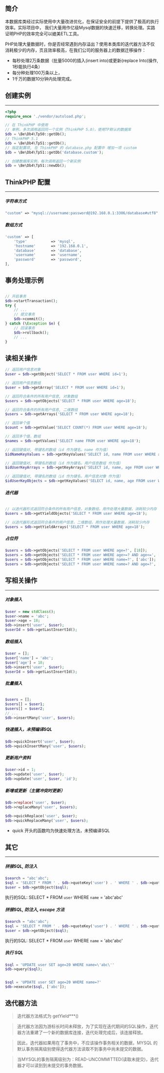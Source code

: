 
## 简介
本数据库类经过实际使用中大量改进优化，在保证安全的前提下提供了极高的执行效率。实际项目中，
我们大量用作亿级Mysql数据的快速迁移，转换处理。实路证明PHP的效率完全可以媲美ETL工具。

PHP处理大量数据时，你是否经常遇到内存溢出？使用本类库的迭代器方法不仅消耗极少的内存，页且效率极高，在我们公司的服务器上的数据迁移操作：
- 每秒处理2万条数据（批量5000的插入(insert into)或更新(replace Into)操作, 1秒能执行4条）
- 每分种处理100万条以上，
- 1千万的数据10分钟内处理完成。



## 创建实例

---

```php
<?php
require_once './vendor/autoload.php';

// 在 ThinkPHP 中使用
// 单例，多次调用返回同一个实例（ThinkPHP 5.0），使用TP默认的数据库
$db = \Be\Db4\Tp50::getDb();
// ThinkPHP 5.1
$db = \Be\Db4\Tp51::getDb();
// 指定配置项, 在 ThinkPHP 的 database.php 配置中 增加一项 custom
$db = \Be\Db4\Tp51::getDb('database.custom');

// 创建数据库实例，每次调用返回一个新实例
$db = \Be\Db4\Tp51::newDb();

```
## ThinkPHP 配置

---

##### 字符串方式
```php
"custom" => "mysql://username:password@192.168.0.1:3306/database#utf8",
```

##### 数组方式
```php
'custom' => [
    'type'           => 'mysql',
    'hostname'       => '192.168.0.1',
    'database'       => 'database',
    'username'       => 'username',
    'password'       => 'password',
],
```



## 事务处理示例
```php

// 开启事务
$db->startTransaction();
try {
    // ...
    // 提交事务
    $db->commit();
} catch (\Exception $e) {
    // 回滚事务
    $db->rollback();
    // ...
}

```

## 读相关操作

```php
// 返回用户信息对象
$user = $db->getObject('SELECT * FROM user WHERE id=1');

// 返回用户信息数组
$user = $db->getArray('SELECT * FROM user WHERE id=1');

// 返回符合条件的所有用户信息, 对象数组
$users = $db->getObjects('SELECT * FROM user WHERE age=18');

// 返回符合条件的所有用户信息, 二维数组
$users = $db->getArrays('SELECT * FROM user WHERE age=18');

// 返回单个值
$count = $db->getValue('SELECT COUNT(*) FROM user WHERE age=18');

// 返回多个值，数组
$names = $db->getValues('SELECT name FROM user WHERE age=18');

// 返回键值对, 带键名的数组（id 作为键名，name 作为值）
$idNameKeyValues = $db->getKeyValues('SELECT id, name FROM user WHERE age=18');

// 返回键值对, 带键名的数组（id 作为键名，用户信息数组 作为值）
$idUserKeyArrays = $db->getKeyArrays('SELECT id, name, age FROM user WHERE age=18');

// 返回键值对, 带键名的数组（id 作为键名，用户信息对像 作为值）
$idUserKeyObjects = $db->getKeyValues('SELECT id, name, age FROM user WHERE age=18');

```
##### 迭代器
```php

// 以迭代器形式返回符合条件的所有用户信息，对象数组，用作处理大量数据，消耗较少内存
$users = $db->getYieldObjects('SELECT * FROM user WHERE age=18');

// 以迭代器形式返回符合条件的用户信息，二维数组，用作处理大量数据，消耗较少内存
$users = $db->getYieldArrays('SELECT * FROM user WHERE age=18');
```
##### 占位符
```php
$users = $db->getObjects('SELECT * FROM user WHERE age=?', [18]);
$users = $db->getObjects('SELECT * FROM user WHERE age>=? AND age<=', [18, 25]);
$users = $db->getObjects('SELECT * FROM user WHERE name=?', ['abc']);
$users = $db->getObjects('SELECT * FROM user WHERE name=? AND age=?', ['abc', 18]);

```


## 写相关操作

---

##### 对象插入

```php
$user = new stdClass();
$user->name = 'abc';
$user->age = 18;
$db->insert('user', $user);
$userId = $db->getLastInsertId();
```
##### 数组插入
```php
$user = [];
$user['name'] = 'abc';
$user['age'] = 18;
$db->insert('user', $user);
$userId = $db->getLastInsertId();
```
##### 批量插入
```php

$users = [];
$users[] = $user1;
$users[] = $user2;
// ...
$db->insertMany('user', $users);
```
##### 快速插入，未预编译SQL
```php
$db->quickInsert('user', $user);
$db->quickInsertMany('user', $users);

```
##### 更新用户资料
```php
$user->id = 1;
$db->update('user', $user);
$db->update('user', $user, 'id');
```
##### 新增或更新（主键冲突时更新）
```php
$db->replace('user', $user);
$db->replaceMany('user', $users);

$db->quickReplace('user', $user);
$db->quickReplaceMany('user', $users);

```
*  quick 开头的函数均为快速处理方法，未预编译SQL


## 其它

---

##### 拼接SQL, 防注入
```php
$search = "abc'abc";
$sql = 'SELECT * FROM ' . $db->quoteKey('user') . ' WHERE ' . $db->quoteKey('name') . '=' . $db->quoteValue($search)
$user = $db->getObject($sql);
```
执行的SQL: SELECT * FROM `user` WHERE `name` = 'abc\'abc'


##### 拼接SQL, 防注入, escape 方法
```php
$search = "abc'abc";
$sql = 'SELECT * FROM ' . $db->quoteKey('user') . ' WHERE ' . $db->quoteKey('name') . '=\'' . $db->escape($search) . '\''
$user = $db->getObject($sql);
```
执行的SQL: SELECT * FROM `user` WHERE `name` = 'abc\'abc'



##### 执行 SQL
```php
$sql = 'UPDATE user SET age=20 WHERE name=\'abc\''
$db->query($sql);


$sql = 'UPDATE user SET age=20 WHERE name=?'
$db->execute($sql, ['abc']);
```



## 迭代器方法

> 迭代器方法格式为 getYield***()

> 迭代器方法因为游标长时间未释放，为了实现在迭代期间的SQL操作，迭代器方法重建了一个新的数据库连接，迭代处理完成后，该连接释放。

> 因此，迭代器如果用在了事务中，不应该操作事务相关的数据，MYSQL 的默认事务隔离级别使得迭代器方法读取不到事务中尚未提交的数据。

> 当MYSQL的事务隔离级别为：READ-UNCOMMITTED(读取未提交)，迭代器才可以读到到未提交的事务数据。